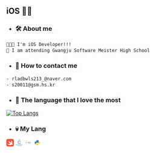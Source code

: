 ## iOS 💖✨

- ### 🛠 About me
```
👩🏻‍💻 I'm iOS Developer!!!
🏫 I am attending Gwangju Software Meister High School
```

- ### 📱 How to contact me
```
- rladbwls213_@naver.com
- s20011@gsm.hs.kr
```

- ### 🔎 The language that I love the most
[![Top Langs](https://github-readme-stats.vercel.app/api/top-langs/?username=Y00ujin&layout=compact&theme=dark&hide=Python)](https://github.com/anuraghazra/github-readme-stats)
	
- ### 💀 My Lang
<code><img height="20" src="https://raw.githubusercontent.com/github/explore/80688e429a7d4ef2fca1e82350fe8e3517d3494d/topics/swift/swift.png"></code>
<code><img height="20" src="https://raw.githubusercontent.com/github/explore/80688e429a7d4ef2fca1e82350fe8e3517d3494d/topics/c/c.png"></code>
<code><img height="20" src="https://raw.githubusercontent.com/github/explore/80688e429a7d4ef2fca1e82350fe8e3517d3494d/topics/java/java.png"></code>
<code><img height="20" src="https://raw.githubusercontent.com/github/explore/80688e429a7d4ef2fca1e82350fe8e3517d3494d/topics/python/python.png"></code>


